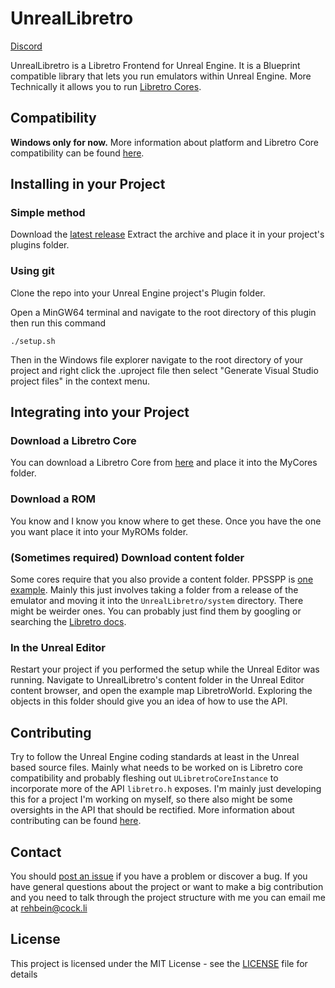

# UnrealLibretro

[Discord](https://discord.gg/ukf4Fht8Dt)

UnrealLibretro is a Libretro Frontend for Unreal Engine. It is a Blueprint compatible library that lets you run emulators within Unreal Engine. More Technically it allows you to run [Libretro Cores](https://docs.libretro.com/meta/core-list/).

## Compatibility

**Windows only for now.** More information about platform and  Libretro Core compatibility can be found [here](COMPATIBILITY.md).

## Installing in your Project

### Simple method
Download the [latest release](https://github.com/N7Alpha/UnrealLibretro/releases/latest)
Extract the archive and place it in your project's plugins folder.

### Using git

Clone the repo into your Unreal Engine project's Plugin folder.

Open a MinGW64 terminal and navigate to the root directory of this plugin then run this command
```
./setup.sh
```
Then in the Windows file explorer navigate to the root directory of your project and right click the .uproject file then select "Generate Visual Studio project files" in the context menu.

## Integrating into your Project

### Download a Libretro Core
You can download a Libretro Core from [here](https://buildbot.libretro.com/nightly/windows/x86_64/latest/) and place it into the MyCores folder.

### Download a ROM
You know and I know you know where to get these. Once you have the one you want place it into your MyROMs folder.

### (Sometimes required) Download content folder
Some cores require that you also provide a content folder. PPSSPP is [one example](https://docs.libretro.com/library/ppsspp/#bios). Mainly this just involves taking a folder from a release of the emulator and moving it into the ```UnrealLibretro/system``` directory. There might be weirder ones. You can probably just find them by googling or searching the [Libretro docs](https://docs.libretro.com/).

### In the Unreal Editor
Restart your project if you performed the setup while the Unreal Editor was running.
Navigate to UnrealLibretro's content folder in the Unreal Editor content browser, and open the example map LibretroWorld. Exploring the objects in this folder should give you an idea of how to use the API.

## Contributing

Try to follow the Unreal Engine coding standards at least in the Unreal based source files. Mainly what needs to be worked on is Libretro core compatibility and probably fleshing out ```ULibretroCoreInstance``` to incorporate more of the API ```libretro.h``` exposes. I'm mainly just developing this for a project I'm working on myself, so there also might be some oversights in the API that should be rectified. More information about contributing can be found [here](CONTRIBUTING.md).

## Contact

You should [post an issue](https://github.com/N7Alpha/UnrealLibretro/issues) if you have a problem or discover a bug. If you have general questions about the project or want to make a big contribution and you need to talk through the project structure with me you can email me at rehbein@cock.li

## License

This project is licensed under the MIT License - see the [LICENSE](LICENSE) file for details
